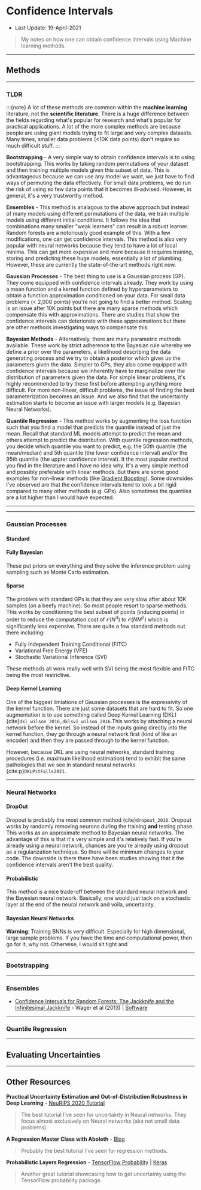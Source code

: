 # Confidence Intervals

* Last Update: 19-April-2021

> My notes on how one can obtain confidence intervals using Machine learning methods. 


---
## Methods


---
### TLDR


:::{note}
A lot of these methods are common within the **machine learning** literature, not the **scientific literature**. There is a huge difference between the fields regarding what's popular for research and what's popular for practical applications. A lot of the more complex methods are because people are using giant models trying to fit large and very complex datasets. Many times, smaller data problems (<10K data points) don't require so much difficult stuff.
:::

**Bootstrapping** - A very simple way to obtain confidence intervals is to using bootstrapping. This works by taking random permutations of your dataset and then training multiple models given this subset of data. This is advantageous because we can use any model we want, we just have to find ways of permuting the data effectively. For small data problems, we do run the risk of using so few data points that it becomes ill-advised. However, in general, it's a very trustworthy method.


**Ensembles** - This method is analagous to the above approach but instead of many models using different permutations of the data, we train multiple models using different initial conditions. It follows the idea that combinations many smaller "weak learners" can result in a robust learner. Random forests are a notoriously good example of this. With a few modifications, one can get confidence intervals. This method is also very popular with neural networks because they tend to have a lot of local minima. This can get more expensive and more because it requires training, storing and predicting these huge models; essentially a lot of plumbing. However, these are currently the state-of-the-art methods right now.


**Gaussian Processes** - The best thing to use is a Gaussian process (GP). They come equipped with confidence intervals already. They work by using a mean function and a kernel function defined by hyperparameters to obtain a function approximation conditioned on your data. For small data problems (< 2,000 points) you're not going to find a better method. Scaling is an issue after 10K points but there are many sparse methods which compensate this with approximations. There are studies that show the confidence intervals can deteriorate with these approximations but there are other methods investigating ways to compensate this.

**Bayesian Methods** - Alternatively, there are many parametric methods available. These work by strict adherence to the Bayesian rule whereby we define a prior over the parameters, a likelihood describing the data generating process and we try to obtain a posterior which gives us the parameters given the data. Simpler to GPs, they also come equipped with confidence intervals because we inherently have to marginalize over the distribution of parameters given the data. For simple linear problems, it's highly recommended to try these first before attempting anything more difficult. For more non-linear, difficult problems, the issue of finding the best parameterization becomes an issue. And we also find that the uncertainty estimation starts to become an issue with larger models (e.g. Bayesian Neural Networks).


**Quantile Regression** - This method works by augmenting the loss function such that you find a model that predicts the quantile instead of just the mean. Recall that standard ML models attempt to predict the mean and others attempt to predict the distribution. With quantile regression methods, you decide which quantile you want to predict, e.g. the 50th quantile (the mean/median) and 5th quantile (the lower confidence interval) and/or the 95th quantile (the uppter confidence interval). It the most popular method you find in the literature and I have no idea why. It's a very simple method and possibly preferable with linear methods. But there are some good examples for non-linear methods (like [Gradient Boosting](https://scikit-learn.org/stable/auto_examples/ensemble/plot_gradient_boosting_quantile.html)). Some downsides I've observed are that the confidence intervals tend to look a bit rigid compared to many other methods (e.g. GPs). Also sometimes the quantiles are a lot higher than I would have expected.  

---




---
### Gaussian Processes


#### Standard


#### Fully Bayesian

These put priors on everything and they solve the inference problem using sampling such as Monte Carlo estimation.


#### Sparse

The problem with standard GPs is that they are very slow after about 10K samples (on a beefy machine). So most people resort to sparse methods. This works by conditioning the best subset of points (inducing points) in order to reduce the computation cost of $\mathcal{O}(N^3)$ to $\mathcal{O}(NM^2)$ which is significantly less expensive. There are quite a few standard methods out there including:

* Fully Independent Training Conditional (FITC)
* Variational Free Energy (VFE)
* Stochastic Variational Inference (SVI)

These methods all work really well with SVI being the most flexible and FITC being the most restrictive.

#### Deep Kernel Learning

One of the biggest limiations of Gaussian processes is the expressivity of the kernel function. There are just some datasets that are hard to fit. So one augmentation is to use something called Deep Kernel Learning (DKL) {cite}`dkl_wilson_2016,dklsvi_wilson_2016`.This works by attaching a neural network before the kernel. So instead of the inputs going directly into the kernel function, they go through a neural network first (kind of like an encoder) and then they are passed through to the kernel function.

However, because DKL are using neural networks, standard training procedures (i.e. maximum likelihood estimation) tend to exhibit the same pathologies that we see in standard neural networks {cite:p}`DKLPitFalls2021`.



---
### Neural Networks


#### DropOut

Dropout is probably the most common method {cite}`dropout_2016`. Dropout works by randomly removing neurons during the training **and** testing phase. This works as an approximate method to Bayesian neural networks. The advantage of this is that it's very simple and it's relatively fast. If you're already using a neural network, chances are you're already using dropout as a regularization technique. So there will be minimum changes to your code. The downside is there there have been studies showing that it the confidence intervals aren't the best quality.


#### Probabilistic

This method is a nice trade-off between the standard neural network and the Bayesian neural network. Basically, one would just tack on a stochastic layer at the end of the neural network and voila, uncertainty.


#### Bayesian Neural Networks

**Warning**: Training BNNs is very difficult. Especially for high dimensional, large sample problems. If you have the time and computational power, then go for it, why not. Otherwise, I would sit tight and


---

### Bootstrapping


---

### Ensembles

* [Confidence Intervals for Random Forests: The Jackknife and the Infinitesimal Jackknife](https://arxiv.org/abs/1311.4555) - Wager et al (2013) | [Software](https://github.com/scikit-learn-contrib/forest-confidence-interval)


---
### Quantile Regression



---
## Evaluating Uncertainties


---
## Other Resources


**Practical Uncertainty Estimation and Out-of-Distribution Robustness in Deep Learning** - [NeuRIPS 2020 Tutorial](https://nips.cc/virtual/2020/public/tutorial_0f190e6e164eafe66f011073b4486975.html)

> The best tutorial I've seen for uncertainty in Neural networks. They focus almost exclusively on Neural networks (aka not small data problems).

**A Regression Master Class with Aboleth** - [Blog](https://aboleth.readthedocs.io/en/stable/tutorials/some_regressors.html)

> Probably the best tutorial I've seen for regression methods.

**Probabilistic Layers Regression** - [TensorFlow Probability](https://www.tensorflow.org/probability/examples/Probabilistic_Layers_Regression) | [Keras](https://keras.io/examples/keras_recipes/bayesian_neural_networks/)

> Another great tutorial showcasing how to get uncertainty using the TensorFlow probability package.